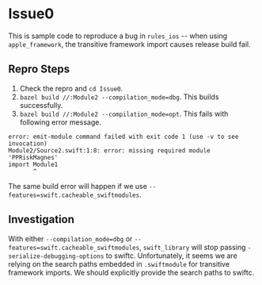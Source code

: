 # Issue0

This is sample code to reproduce a bug in `rules_ios` -- when using `apple_framework`, the transitive framework import causes release build fail.

## Repro Steps
1. Check the repro and `cd Issue0`.
2. `bazel build //:Module2 --compilation_mode=dbg`. This builds successfully.
3. `bazel build //:Module2 --compilation_mode=opt`. This fails with following error message.
```
error: emit-module command failed with exit code 1 (use -v to see invocation)
Module2/Source2.swift:1:8: error: missing required module 'PPRiskMagnes'
import Module1
       ^
```

The same build error will happen if we use `--features=swift.cacheable_swiftmodules`.

## Investigation
With either `--compilation_mode=dbg` or `--features=swift.cacheable_swiftmodules`, `swift_library` will stop passing `-serialize-debugging-options` to swiftc. Unfortunately, it seems we are relying on the search paths embedded in `.swiftmodule` for transitive framework imports. We should explicitly provide the search paths to swiftc.
